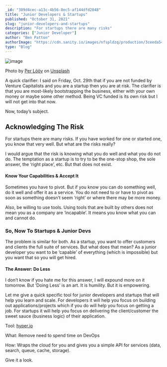 ```yaml
---
_id: "389d4cec-a13c-4b56-8ec5-af144dfd2848"
title: "Junior Developers & Startups"
published: "October 31, 2021"
slug: "junior-developers-and-startups"
description: "For startups there are many risks"
categories: ["Junior Developer"]
author: "Ben Patton"
authorImage: "https://cdn.sanity.io/images/nfspldzq/production/3ceeda54221c7c0614ecc51f955c7be39a1da34e-512x512.jpg"
type: "Blog"
---
```


![image](https://cdn.sanity.io/images/nfspldzq/production/21f879bf74db27049b6c576b435601fab11347f4-1600x840.png?w=800)

Photo by [Per Lööv](https://unsplash.com/@perloov?utm_source=medium&utm_medium=referral) on [Unsplash](https://unsplash.com?utm_source=medium&utm_medium=referral)

A quick clarifier: I said on Friday, Oct. 29th that if you are not funded by Venture Capitalists and you are a startup then you are at risk. The clarifier is that you are most-likely bootstrapping the business, either with your own money or maybe some other method. Being VC funded is its own risk but I will not get into that now.

Now, today’s subject.

## Acknowledging The Risk

For startups there are many risks. If you have worked for one or started one, you know that very well. But what are the risks really?

I would argue that the risk is knowing what you do well and what you do not do. The temptation as a startup is to try to be the one-stop shop, the sole answer, the ‘right place’, etc. But that does not exist.

#### Know Your Capabilities & Accept It

Sometimes you have to pivot. But if you know you can do something well, do it well and offer it as a service. You do not need to or have to pivot as soon as something doesn’t seem ‘right’ or where there may be more money.

Also, be willing to use tools. Using tools that are built by others does not mean you as a company are ‘incapable’. It means you know what you can and cannot do.

### So, Now To Startups & Junior Devs

The problem is similar for both. As a startup, you want to offer customers and clients the full suite of services. But what does that mean? As a junior developer you want to be ‘capable’ of everything (which is impossible) but you want that so you will get hired.

#### The Answer: Do Less

I don’t know if you hate me for this answer, I will expound more on it tomorrow. But ‘Doing Less’ is an art. It is humility. But it is empowering.

Let me give a quick specific tool for junior developers and startups that will help you learn and scale. For developers it will help you focus on building out applications/projects which if you do will help you focus on getting a job. For startups it will help you focus on delivering the client/customer the sweet sauce (business logic) of their application.

Tool: [hyper.io](https://hyper.io/)

What: Remove need to spend time on DevOps

How: Wraps the cloud for you and gives you a simple API for services (data, search, queue, cache, storage).

Give it a look.
